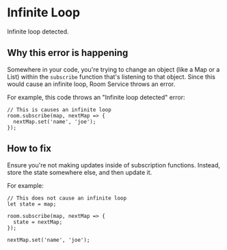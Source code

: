 # Infinite Loop

Infinite loop detected.

## Why this error is happening

Somewhere in your code, you're trying to change an object (like a Map or a List) within the `subscribe` function that's listening to that object. Since this would cause an infinite loop, Room Service throws an error.

For example, this code throws an "Infinite loop detected" error:

```tsx
// This is causes an infinite loop
room.subscribe(map, nextMap => {
  nextMap.set('name', 'joe');
});
```

## How to fix

Ensure you're not making updates inside of subscription functions. Instead, store the state somewhere else, and then update it.

For example:

```tsx
// This does not cause an infinite loop
let state = map;

room.subscribe(map, nextMap => {
  state = nextMap;
});

nextMap.set('name', 'joe');
```

